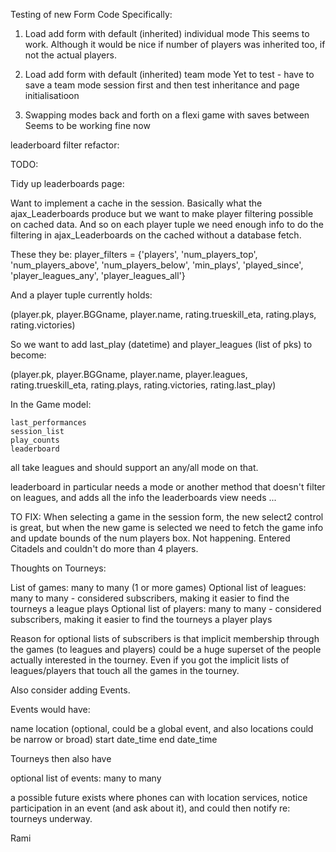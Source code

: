 Testing of new Form Code
Specifically:

1) Load add form with default (inherited) individual mode
    This seems to work. Although it would be nice if number of players was inherited too, if not the actual players.

2) Load add form with default (inherited) team mode
    Yet to test - have to save a team mode session first and then test inheritance and page initialisatioon

3) Swapping modes back and forth on a flexi game with saves between
    Seems to be working fine now


leaderboard filter refactor:

TODO:

Tidy up leaderboards page:

Want to implement a cache in the session.
Basically what the ajax_Leaderboards produce but we want to make player filtering possible on cached data.
And so on each player tuple we need enough info to do the filtering in ajax_Leaderboards on the cached
without a database fetch.

These they be:
player_filters = {'players',
                  'num_players_top',
                  'num_players_above',
                  'num_players_below',
                  'min_plays',
                  'played_since',
                  'player_leagues_any',
                  'player_leagues_all'}

And a player tuple currently holds:

(player.pk, player.BGGname, player.name, rating.trueskill_eta, rating.plays, rating.victories)

So we want to add last_play (datetime) and player_leagues (list of pks) to become:

(player.pk, player.BGGname, player.name, player.leagues, rating.trueskill_eta, rating.plays, rating.victories, rating.last_play)

In the Game model:

    last_performances
    session_list
    play_counts
    leaderboard

all take leagues and should support an any/all mode on that.

leaderboard in particular needs a mode or another method that doesn't filter on leagues, and adds all the info
the leaderboards view needs ...

TO FIX: When selecting a game in the session form, the new select2 control is great, but when the new game is selected we need to fetch the game info and update bounds of the num players box. Not happening. Entered Citadels and couldn't do more than 4 players.

Thoughts on Tourneys:

List of games: many to many (1 or more games)
Optional list of leagues: many to many - considered subscribers, making it easier to find the tourneys a league plays
Optional list of players: many to many - considered subscribers, making it easier to find the tourneys a player plays

Reason for optional lists of subscribers is that implicit membership through the games (to leagues and players) could be a huge superset of the people actually interested in the tourney.
Even if you got the implicit lists of leagues/players that touch all the games in the tourney.

Also consider adding Events.

Events would have:

name
location (optional, could be a global event, and also locations could be narrow or broad)
start date_time
end date_time

Tourneys then also have

optional list of events: many to many

a possible future exists where phones can with location services, notice participation in an event (and ask about it), and could then notify re: tourneys underway.


Rami
